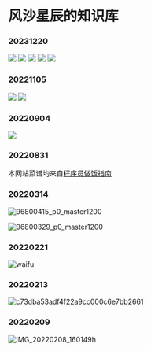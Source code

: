 # 风沙星辰的知识库

### 20231220
![](https://pixiv.nl/113628215.jpg)
![](https://pixiv.nl/107392903.jpg)
![](https://pixiv.nl/82867352-3.jpg)
![](https://pixiv.nl/82867352-1.jpg)
![](https://pixiv.nl/63093148.jpg)

### 20221105
![](https://pixiv.nl/113202105.jpg)
![](https://pixiv.nl/101733315.jpg)

### 20220904

![](https://pixiv.nl/100906106.jpg)

### 20220831

本网站菜谱均来自[程序员做饭指南](https://github.com/Anduin2017/HowToCook)

### 20220314

![96800415_p0_master1200](https://pixiv.nl/96800415.jpg)

![96800329_p0_master1200](https://pixiv.nl/96800329.jpg)

### 20220221

![waifu](https://cdn.jsdelivr.net/gh//gary8177/pic@main/20220221_1645421710.png)


### 20220213

![c73dba53adf4f22a9cc000c6e7bb2661](https://cdn.jsdelivr.net/gh//gary8177/pic@main/20220213_1644732054.jpg)

### 20220209

![IMG_20220208_160149](https://cdn.jsdelivr.net/gh//gary8177/pic@main/20220209_1644388140.jpg)h
